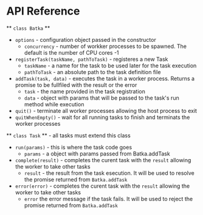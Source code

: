 # API Reference

** `class Batka` **

  * `options` - configuration object passed in the constructor
     * `concurrency` - number of workker processes to be spawned. The default is the number of CPU cores -1
  * `registerTask(taskName, pathToTask)` - registeres a new Task
     * `taskName` - a name for the task to be used later for the task execution
     * `pathToTask` - an absolute path to the task definition file
   * `addTask(task, data)` - executes the task in a worker process. Returns a promise to be fullfiled with the result or the error
      * `task` - the name provided in the task registration
      * `data` - object with params that will be passed to the task's run method while execution
   * `quit()` - terminate all worker processes allowing the host process to exit
   * `quitWhenEmpty()` - wait for all running tasks to finish and terminats the worker processes



** `class Task` ** - all tasks must extend this class

   * `run(params)` - this is where the task code goes
      * `params` - a object with params passed from Batka.addTask
   * `complete(result)` - completes the curent task with the `result` allowing the worker to take other tasks
      * `result` - the result from the task esecution. It will be used to resolve the promise returned from `Batka.addTask`
   * `error(error)` - completes the curent task with the `result` allowing the worker to take other tasks
      * `error` the error message if the task fails. It will be used to reject the promise returned from `Batka.addTask`


